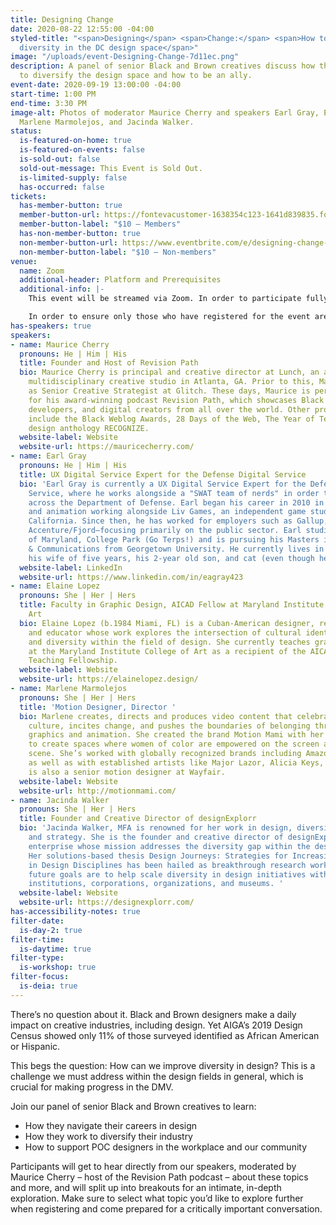 ```yaml
---
title: Designing Change
date: 2020-08-22 12:55:00 -04:00
styled-title: "<span>Designing</span> <span>Change:</span> <span>How to advocate for
  diversity in the DC design space</span>"
image: "/uploads/event-Designing-Change-7d11ec.png"
description: A panel of senior Black and Brown creatives discuss how they’re working
  to diversify the design space and how to be an ally.
event-date: 2020-09-19 13:00:00 -04:00
start-time: 1:00 PM
end-time: 3:30 PM
image-alt: Photos of moderator Maurice Cherry and speakers Earl Gray, Elaine Lopez,
  Marlene Marmolejos, and Jacinda Walker.
status:
  is-featured-on-home: true
  is-featured-on-events: false
  is-sold-out: false
  sold-out-message: This Event is Sold Out.
  is-limited-supply: false
  has-occurred: false
tickets:
  has-member-button: true
  member-button-url: https://fontevacustomer-1638354c123-1641d839835.force.com/services/oauth2/authorize?client_id=3MVG9nthuDc9owbcOq7_07W.HriOQQPWTbMkrpOla.ajDQlTHf4_uby_mhwylcX.mJBU2O2SppTiZMS0J_HJd&response_type=code&redirect_uri=https://ikit.aiga.org/ikit_national_util/ikit-national-util-sso-redirect/&state=https%3A%2F%2Fdc.aiga.org%2Fevent%2Fdesigning-change-how-to-advocate-for-diversity-in-the-dc-design-space%2F%3Fredirect_source%3Deventbrite_register
  member-button-label: "$10 — Members"
  has-non-member-button: true
  non-member-button-url: https://www.eventbrite.com/e/designing-change-how-to-advocate-for-diversity-in-the-dc-design-space-tickets-117848176067
  non-member-button-label: "$10 — Non-members"
venue:
  name: Zoom
  additional-header: Platform and Prerequisites
  additional-info: |-
    This event will be streamed via Zoom. In order to participate fully, attendees should plan to join on the Zoom app via their computer, tablet, or mobile device with enough bandwidth to support viewing video. This event will feature breakout sessions — while not required, we encourage participants to join with their video on to help foster a more intimate space for conversation.

    In order to ensure only those who have registered for the event are able to attend — and to create space for intimate conversations — only those whose display name fully matches the name on our registration list will be admitted from the waiting room. You can find more about joining our virtual events, including how to connect, directions to troubleshoot, and information about our refund policy in our [FAQ.](/faqs/)
has-speakers: true
speakers:
- name: Maurice Cherry
  pronouns: He | Him | His
  title: Founder and Host of Revision Path
  bio: Maurice Cherry is principal and creative director at Lunch, an award-winning
    multidisciplinary creative studio in Atlanta, GA. Prior to this, Maurice served
    as Senior Creative Strategist at Glitch. These days, Maurice is perhaps most well-known
    for his award-winning podcast Revision Path, which showcases Black designers,
    developers, and digital creators from all over the world. Other projects of Maurice’s
    include the Black Weblog Awards, 28 Days of the Web, The Year of Tea, and the
    design anthology RECOGNIZE.
  website-label: Website
  website-url: https://mauricecherry.com/
- name: Earl Gray
  pronouns: He | Him | His
  title: UX Digital Service Expert for the Defense Digital Service
  bio: 'Earl Gray is currently a UX Digital Service Expert for the Defense Digital
    Service, where he works alongside a "SWAT team of nerds" in order to improve technology
    across the Department of Defense. Earl began his career in 2010 in game design
    and animation working alongside Liv Games, an independent game studio based in
    California. Since then, he has worked for employers such as Gallup, Slalom, and
    Accenture/Fjord—focusing primarily on the public sector. Earl studied at the University
    of Maryland, College Park (Go Terps!) and is pursuing his Masters in Design Management
    & Communications from Georgetown University. He currently lives in Maryland with
    his wife of five years, his 2-year old son, and cat (even though he''s a dog person). '
  website-label: LinkedIn
  website-url: https://www.linkedin.com/in/eagray423
- name: Elaine Lopez
  pronouns: She | Her | Hers
  title: Faculty in Graphic Design, AICAD Fellow at Maryland Institute College of
    Art
  bio: Elaine Lopez (b.1984 Miami, FL) is a Cuban-American designer, researcher, artist,
    and educator whose work explores the intersection of cultural identity, equity,
    and diversity within the field of design. She currently teaches graphic design
    at the Maryland Institute College of Art as a recipient of the AICAD Postgraduate
    Teaching Fellowship.
  website-label: Website
  website-url: https://elainelopez.design/
- name: Marlene Marmolejos
  pronouns: She | Her | Hers
  title: 'Motion Designer, Director '
  bio: Marlene creates, directs and produces video content that celebrates afro-caribbean
    culture, incites change, and pushes the boundaries of belonging through motion
    graphics and animation. She created the brand Motion Mami with her partner, Frandiego,
    to create spaces where women of color are empowered on the screen and behind the
    scene. She’s worked with globally recognized brands including Amazon, BET, RocNation
    as well as with established artists like Major Lazor, Alicia Keys, Ceraadi and
    is also a senior motion designer at Wayfair.
  website-label: Website
  website-url: http://motionmami.com/
- name: Jacinda Walker
  pronouns: She | Her | Hers
  title: Founder and Creative Director of designExplorr
  bio: 'Jacinda Walker, MFA is renowned for her work in design, diversity, research,
    and strategy. She is the founder and creative director of designExplorr, a social
    enterprise whose mission addresses the diversity gap within the design profession.
    Her solutions-based thesis Design Journeys: Strategies for Increasing Diversity
    in Design Disciplines has been hailed as breakthrough research work. Ms. Walker’s
    future goals are to help scale diversity in design initiatives within education
    institutions, corporations, organizations, and museums. '
  website-label: Website
  website-url: https://designexplorr.com/
has-accessibility-notes: true
filter-date:
  is-day-2: true
filter-time:
  is-daytime: true
filter-type:
  is-workshop: true
filter-focus:
  is-deia: true
---
```


There’s no question about it. Black and Brown designers make a daily impact on creative industries, including design. Yet AIGA’s 2019 Design Census showed only 11% of those surveyed identified as African American or Hispanic.

This begs the question: How can we improve diversity in design? This is a challenge we must address within the design fields in general, which is crucial for making progress in the DMV.

Join our panel of senior Black and Brown creatives to learn:
* How they navigate their careers in design
* How they work to diversify their industry
* How to support POC designers in the workplace and our community

Participants will get to hear directly from our speakers, moderated by Maurice Cherry – host of the Revision Path podcast – about these topics and more, and will split up into breakouts for an intimate, in-depth exploration. Make sure to select what topic you’d like to explore further when registering and come prepared for a critically important conversation.
